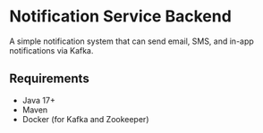 # Notification Service Backend

A simple notification system that can send email, SMS, and in-app notifications via Kafka.

## Requirements

- Java 17+
- Maven
- Docker (for Kafka and Zookeeper)
